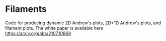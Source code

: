# Filaments

Code for producing dynamic 2D Andrew's plots, 2D+1D Andrew's plots, and filament plots. The white paper is available here https://arxiv.org/abs/2107.10869
